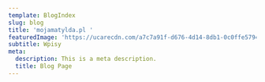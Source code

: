 ```yaml
---
template: BlogIndex
slug: blog
title: 'mojamatylda.pl '
featuredImage: 'https://ucarecdn.com/a7c7a91f-d676-4d14-8db1-0c0ffe579465/'
subtitle: Wpisy
meta:
  description: This is a meta description.
  title: Blog Page
---
```



